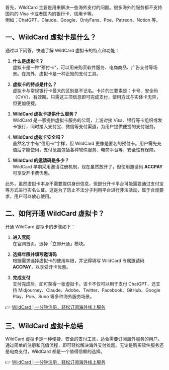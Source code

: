 首先，WildCard 主要是用来解决一些海外支付的问题。很多海外的服务都不支持国内的 Visa 卡或者国内的银行卡、信用卡等。  
例如：ChatGPT、Claude、Google、OnlyFans、Poe、Patreon、Notion 等。

## 一、WildCard 虚拟卡是什么？

通过以下问答，快速了解 WildCard 虚拟卡的特点和功能：

1. **什么是虚拟卡？**  
   虚拟卡是一种“预付卡”，可以用来购买软件服务、电商商品、广告支付等场景。在海外，虚拟卡是一种正规的支付工具。

2. **虚拟卡的特点是什么？**  
   虚拟卡与常规银行卡最大的区别是不记名。卡片的三要素是：卡号、安全码（CVV）、有效期。只需这三项信息即可完成支付，使用方式与实体卡无异，但更加便捷。

3. **WildCard 虚拟卡提供什么服务？**  
   WildCard 是一家提供虚拟卡服务的公司，上游对接 Visa、银行等卡组织或发卡银行，同时接入支付宝、微信等支付渠道，为用户提供便捷的支付服务。

4. **WildCard 虚拟卡安全吗？**  
   虽然名字中有“信用卡”字样，但 WildCard 更像是匿名的预付卡。用户需先充值后才能使用，支付范围包括各种软件服务、电商平台等，安全性有保障。

5. **WildCard 的邀请码是多少？**  
   WildCard 早期采用邀请注册机制，现在虽然放开了，但使用邀请码 **ACCPAY** 可享受开卡费优惠。

此外，虽然虚拟卡本身不需要提供身份信息，但部分开卡平台可能需要通过支付宝等方式进行实名认证。这是为了防止不法分子利用平台进行非法活动，属于合规要求，用户可以放心使用。

## 二、如何开通 WildCard 虚拟卡？

开通 WildCard 虚拟卡的步骤如下：

1. **进入官网**  
   在官网首页，选择「立即开通」模块。

2. **选择年限并填写邀请码**  
   根据需求选择虚拟卡的使用年限，并记得填写 WildCard 专属邀请码 **ACCPAY**，以享受开卡优惠。

3. **完成支付**  
   支付完成后，即可获得一张虚拟卡。该卡不仅可以用于支付 ChatGPT，还支持 Midjourney、Claude、Adobe、Twitter、Facebook、GitHub、Google Play、Poe、Suno 等多种海外服务场景。

👉 [WildCard | 一分钟注册，轻松订阅海外线上服务](https://bit.ly/bewildcard)

## 三、WildCard 虚拟卡总结

WildCard 虚拟卡是一种便捷、安全的支付工具，适合需要订阅海外服务的用户。通过简单的注册和充值流程，即可轻松解决海外支付难题。无论是购买软件服务还是电商支付，WildCard 都是一个值得信赖的选择。

👉 [WildCard | 一分钟注册，轻松订阅海外线上服务](https://bit.ly/bewildcard)
